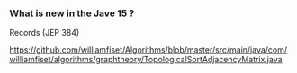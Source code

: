 ### What is new in the Jave 15 ?

Records (JEP 384)

https://github.com/williamfiset/Algorithms/blob/master/src/main/java/com/williamfiset/algorithms/graphtheory/TopologicalSortAdjacencyMatrix.java
